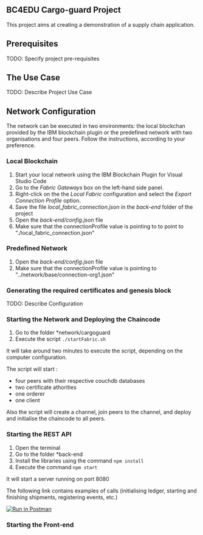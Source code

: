 ##  BC4EDU Cargo-guard Project

This project aims at creating a demonstration of a supply chain application. 

## Prerequisites

TODO: Specify project pre-requisites

## The Use Case

TODO: Describe Project Use Case

## Network Configuration

The network can be executed in two environments: the local blockchan provided by the IBM blockchain plugin or the predefined network with two organisations and four peers. Follow the instructions, according to your preference.

### Local Blockchain

1. Start your local network using the IBM Blockchain Plugin for Visual Studio Code
2. Go to the *Fabric Gateways* box on the left-hand side panel. 
3. Right-click on the the *Local Fabric* configuration and select the *Export Connection Profile* option.
4. Save the file *local_fabric_connection.json* in the *back-end* folder of the project
5. Open the *back-end/config.json* file 
6. Make sure that the connectionProfile value is pointing to to point to "./local_fabric_connection.json"

### Predefined Network

1. Open the *back-end/config.json* file 
2. Make sure that the connectionProfile value is pointing to "../network/base/connection-org1.json"

### Generating the required certificates and genesis block

TODO: Describe Configuration

### Starting the Network and Deploying the Chaincode

1. Go to the folder *network/cargoguard
2. Execute the script `./startFabric.sh`

It will take around two minutes to execute the script, depending on the computer configuration.

The script will start :

* four peers with their respective couchdb databases
* two certificate athorities
* one orderer 
* one client

Also the script will create a channel, join peers to the channel, and deploy and initialise the chaincode to all peers.

### Starting the REST API

1. Open the terminal
2. Go to the folder *back-end
3. Install the libraries using the command `npm install`
4. Execute the command `npm start`

It will start a server running on port 8080

The following link contains examples of calls (initialising ledger, starting and finishing shipments, registering events, etc.)

[![Run in Postman](https://run.pstmn.io/button.svg)](https://app.getpostman.com/run-collection/c59d0ad220dd1c2f622c)

### Starting the Front-end
